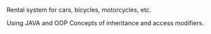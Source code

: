 Rental system for cars, bicycles, motorcycles, etc.

Using JAVA and OOP Concepts of inheritance and access modifiers.
